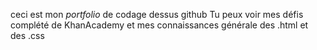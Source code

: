 ceci est mon <em>portfolio</em> de codage dessus github
Tu peux voir mes défis complété de KhanAcademy
et mes connaissances générale des .html et des .css
